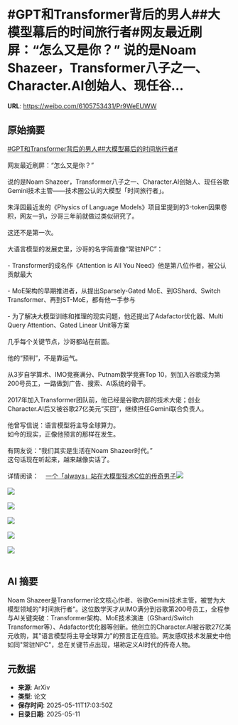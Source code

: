 # #GPT和Transformer背后的男人##大模型幕后的时间旅行者#网友最近刷屏：“怎么又是你？” 说的是Noam Shazeer，Transformer八子之一、Character.AI创始人、现任谷...

**URL**: https://weibo.com/6105753431/Pr9WeEUWW

## 原始摘要

<a href="https://m.weibo.cn/search?containerid=231522type%3D1%26t%3D10%26q%3D%23GPT%E5%92%8CTransformer%E8%83%8C%E5%90%8E%E7%9A%84%E7%94%B7%E4%BA%BA%23&amp;extparam=%23GPT%E5%92%8CTransformer%E8%83%8C%E5%90%8E%E7%9A%84%E7%94%B7%E4%BA%BA%23" data-hide=""><span class="surl-text">#GPT和Transformer背后的男人#</span></a><a href="https://m.weibo.cn/search?containerid=231522type%3D1%26t%3D10%26q%3D%23%E5%A4%A7%E6%A8%A1%E5%9E%8B%E5%B9%95%E5%90%8E%E7%9A%84%E6%97%B6%E9%97%B4%E6%97%85%E8%A1%8C%E8%80%85%23&amp;extparam=%23%E5%A4%A7%E6%A8%A1%E5%9E%8B%E5%B9%95%E5%90%8E%E7%9A%84%E6%97%B6%E9%97%B4%E6%97%85%E8%A1%8C%E8%80%85%23" data-hide=""><span class="surl-text">#大模型幕后的时间旅行者#</span></a><br><br>网友最近刷屏：“怎么又是你？”  <br><br>说的是Noam Shazeer，Transformer八子之一、Character.AI创始人、现任谷歌Gemini技术主管——技术圈公认的大模型「时间旅行者」。<br><br>朱泽园最近发的《Physics of Language Models》项目里提到的3-token因果卷积，网友一扒，沙哥三年前就做过类似研究了。<br><br>这还不是第一次。<br><br>大语言模型的发展史里，沙哥的名字简直像“常驻NPC”：<br><br>- Transformer的成名作《Attention is All You Need》他是第八位作者，被公认贡献最大<br>    <br>- MoE架构的早期推进者，从提出Sparsely-Gated MoE、到GShard、Switch Transformer、再到ST-MoE，都有他一手参与<br>    <br>- 为了解决大模型训练和推理的现实问题，他还提出了Adafactor优化器、Multi Query Attention、Gated Linear Unit等方案<br>    <br>几乎每个关键节点，沙哥都站在前面。<br><br>他的“预判”，不是靠运气。  <br><br>从3岁自学算术、IMO竞赛满分、Putnam数学竞赛Top 10，到加入谷歌成为第200号员工，一路做到广告、搜索、AI系统的骨干。<br><br>2017年加入Transformer团队前，他已经是谷歌内部的技术大佬；创业Character.AI后又被谷歌27亿美元“买回”，继续担任Gemini联合负责人。<br><br>他曾写信说：语言模型将主导全球算力。  <br>如今的现实，正像他预言的那样在发生。<br><br>有网友说：“我们其实是生活在Noam Shazeer时代。”  <br>这句话现在听起来，越来越像实话了。<br><br>详情阅读：<a href="https://weibo.cn/sinaurl?u=https%3A%2F%2Fmp.weixin.qq.com%2Fs%2FUSqd0EDbJtbU87hV7jdV5Q" data-hide=""><span class="url-icon"><img style="width: 1rem;height: 1rem" src="https://h5.sinaimg.cn/upload/2015/09/25/3/timeline_card_small_web_default.png" referrerpolicy="no-referrer"></span><span class="surl-text">一个「always」站在大模型技术C位的传奇男子</span></a><img style="" src="https://tvax1.sinaimg.cn/large/006Fd7o3gy1i1aa735orij30v00zknmy.jpg" referrerpolicy="no-referrer"><br><br><img style="" src="https://tvax2.sinaimg.cn/large/006Fd7o3gy1i1aa74lik2j30zk0qttov.jpg" referrerpolicy="no-referrer"><br><br><img style="" src="https://tvax4.sinaimg.cn/large/006Fd7o3gy1i1aa6y0d4ej30wo0di477.jpg" referrerpolicy="no-referrer"><br><br><img style="" src="https://tvax1.sinaimg.cn/large/006Fd7o3gy1i1aa78sz3ej30u10idjux.jpg" referrerpolicy="no-referrer"><br><br><img style="" src="https://tvax1.sinaimg.cn/large/006Fd7o3gy1i1aa7olbazj30to0n6qfx.jpg" referrerpolicy="no-referrer"><br><br><img style="" src="https://tvax3.sinaimg.cn/large/006Fd7o3gy1i1aa81x38fj30un0dlad1.jpg" referrerpolicy="no-referrer"><br><br>

## AI 摘要

Noam Shazeer是Transformer论文核心作者、谷歌Gemini技术主管，被誉为大模型领域的"时间旅行者"。这位数学天才从IMO满分到谷歌第200号员工，全程参与AI关键突破：Transformer架构、MoE技术演进（GShard/Switch Transformer等）、Adafactor优化器等创新。他创立的Character.AI被谷歌27亿美元收购，其"语言模型将主导全球算力"的预言正在应验。网友感叹技术发展史中他如同"常驻NPC"，总在关键节点出现，堪称定义AI时代的传奇人物。

## 元数据

- **来源**: ArXiv
- **类型**: 论文
- **保存时间**: 2025-05-11T17:03:50Z
- **目录日期**: 2025-05-11
